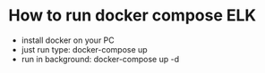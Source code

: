 # How to run docker compose ELK

- install docker on your PC
- just run type: docker-compose up
- run in background: docker-compose up -d